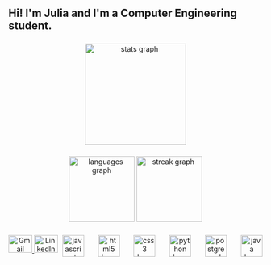 <h2 align="left">Hi! I'm Julia and I'm a Computer Engineering student.</h2>

###

###

<div align="center">
  <img src="https://github-readme-stats.vercel.app/api?username=julia-oliver&hide_title=false&hide_rank=false&show_icons=true&include_all_commits=true&count_private=true&disable_animations=false&theme=dracula&locale=en&hide_border=false" height="200" alt="stats graph"  />
</div>

###

<div align="center">
  <img src="https://github-readme-stats.vercel.app/api/top-langs?username=julia-oliver&locale=en&hide_title=false&layout=compact&card_width=320&langs_count=5&theme=dracula&hide_border=false&order=2" height="130" alt="languages graph"  />
  <img src="https://streak-stats.demolab.com?user=julia-oliver&locale=en&mode=daily&theme=dracula&hide_border=false&border_radius=5&order=3" height="130" alt="streak graph"  />
</div>

###

<div align="center" style="display: flex; justify-content: space-between; width: 100%; max-width: 600px;">
  
  <!-- Social Media Icons (left side) -->
  <div>
    <a href="mailto:juliaoliver.fsa@gmail.com" target="_blank">
      <img src="https://raw.githubusercontent.com/maurodesouza/profile-readme-generator/master/src/assets/icons/social/gmail/default.svg" width="47" height="35" alt="Gmail Logo" />
    </a>
    <a href="https://www.linkedin.com/in/julia-oliveira-643169267/" target="_blank">
      <img src="https://raw.githubusercontent.com/maurodesouza/profile-readme-generator/master/src/assets/icons/social/linkedin/default.svg" width="47" height="35" alt="LinkedIn Logo" />
    </a>
  </div>

  <!-- Skill Icons (right side) -->
  <div>
    <img src="https://skillicons.dev/icons?i=js" height="43" alt="javascript logo" />
    <img width="20" />
    <img src="https://skillicons.dev/icons?i=html" height="43" alt="html5 logo" />
    <img width="20" />
    <img src="https://skillicons.dev/icons?i=css" height="43" alt="css3 logo" />
    <img width="20" />
    <img src="https://skillicons.dev/icons?i=py" height="43" alt="python logo" />
    <img width="20" />
    <img src="https://skillicons.dev/icons?i=postgres" height="43" alt="postgresql logo" />
    <img width="20" />
    <img src="https://skillicons.dev/icons?i=java" height="43" alt="java logo" />
  </div>
</div>

###


